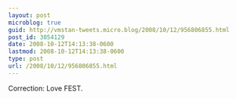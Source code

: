 ```yaml
---
layout: post
microblog: true
guid: http://vmstan-tweets.micro.blog/2008/10/12/956806855.html
post_id: 3054129
date: 2008-10-12T14:13:38-0600
lastmod: 2008-10-12T14:13:38-0600
type: post
url: /2008/10/12/956806855.html
---
```

Correction: Love FEST.

